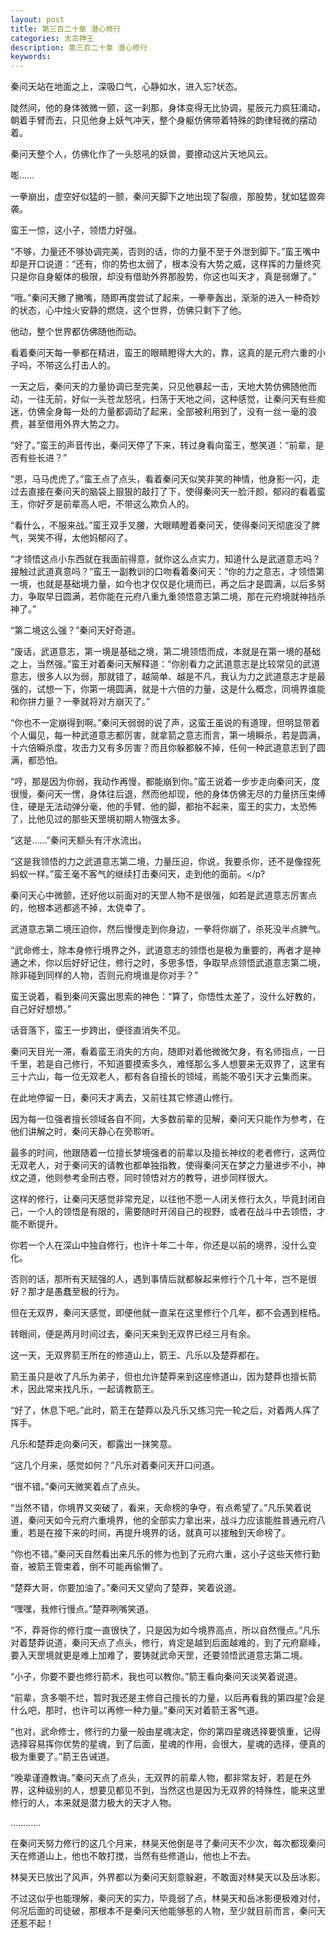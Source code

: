 ```yaml
---
layout: post
title: 第三百二十章 潜心修行
categories: 太古神王
description: 第三百二十章 潜心修行
keywords:
---
```


秦问天站在地面之上，深吸口气，心静如水，进入忘?状态。

陡然间，他的身体微微一颤，这一刹那，身体变得无比协调，星辰元力疯狂涌动，朝着手臂而去，只见他身上妖气冲天，整个身躯仿佛带着特殊的韵律轻微的摆动着。

秦问天整个人，仿佛化作了一头怒吼的妖兽，要撩动这片天地风云。

嘭……

一拳崩出，虚空好似猛的一颤，秦问天脚下之地出现了裂痕，那股势，犹如猛兽奔袭。

蛮王一惊，这小子，领悟力好强。

“不够，力量还不够协调完美，否则的话，你的力量不至于外泄到脚下。”蛮王嘴中却是开口说道：“还有，你的势也太弱了，根本没有大势之威，这样挥的力量终究只是你自身躯体的极限，却没有借助外界那股势，你这也叫天才，真是弱爆了。”

“哦。”秦问天撇了撇嘴，随即再度尝试了起来，一拳拳轰出，渐渐的进入一种奇妙的状态，心中烛火安静的燃烧，这个世界，仿佛只剩下了他。

他动，整个世界都仿佛随他而动。

看着秦问天每一拳都在精进，蛮王的眼睛瞪得大大的，靠，这真的是元府六重的小子吗，不带这么打击人的。

一天之后，秦问天的力量协调已至完美，只见他暴起一击，天地大势仿佛随他而动，一往无前，好似一头苍龙怒吼，扫荡于天地之间，这种感觉，让秦问天有些痴迷，仿佛全身每一处的力量都调动了起来，全部被利用到了，没有一丝一毫的浪费，甚至借用外界大势之力。

“好了。”蛮王的声音传出，秦问天停了下来，转过身看向蛮王，憨笑道：“前辈，是否有些长进？”

“恩，马马虎虎了。”蛮王点了点头，看着秦问天似笑非笑的神情，他身影一闪，走过去直接在秦问天的脑袋上狠狠的敲打了下，使得秦问天一脸汗颜，郁闷的看着蛮王，你好歹是前辈高人吧，不带这么欺负人的。

“看什么，不服来战。”蛮王双手叉腰，大眼睛瞪着秦问天，使得秦问天彻底没了脾气，哭笑不得，太他妈郁闷了。

“才领悟这点小东西就在我面前得意，就你这么点实力，知道什么是武道意志吗？接触过武道真意吗？”蛮王一副教训的口吻看着秦问天：“你的力之意志，才领悟第一境，也就是基础境力量，如今也才仅仅是化境而已，再之后才是圆满，以后多努力，争取早日圆满，若你能在元府八重九重领悟意志第二境，那在元府境就神挡杀神了。”

“第二境这么强？”秦问天好奇道。

“废话，武道意志，第一境是基础之境，第二境领悟而成，本就是在第一境的基础之上，当然强。”蛮王对着秦问天解释道：“你别看力之武道意志是比较常见的武道意志，很多人以为弱，那就错了，越简单、越是不凡，我认为力之武道意志才是最强的，试想一下，你第一境圆满，就是十六倍的力量，这是什么概念，同境界谁能和你拼力量？一拳就将对方崩灭了。”

“你也不一定崩得到啊。”秦问天弱弱的说了声，这蛮王虽说的有道理，但明显带着个人偏见，每一种武道意志都厉害，就拿箭之意志而言，第一境瞬杀，若是圆满，十六倍瞬杀度，攻击力又有多厉害？而且你躲都躲不掉，任何一种武道意志到了圆满，都恐怕。

“哼，那是因为你弱，我动作再慢，都能崩到你。”蛮王说着一步步走向秦问天，度很慢，秦问天一愣，身体往后退，然而他却现，他的身体仿佛无尽的力量挤压束缚住，硬是无法动弹分毫，他的手臂、他的脚，都抬不起来，蛮王的实力，太恐怖了，比他见过的那些天罡境初期人物强太多。

“这是……”秦问天额头有汗水流出。

“这是我领悟的力之武道意志第二境，力量压迫，你说，我要杀你，还不是像捏死蚂蚁一样。”蛮王毫不客气的继续打击秦问天，走到他的面前。</p?

秦问天心中微颤，还好他以前面对的天罡人物不是很强，如若是武道意志厉害点的，他根本逃都逃不掉，太侥幸了。

武道意志第二境压迫你，然后慢慢走到你身边，一拳将你崩了，杀死没半点脾气。

“武命修士，除本身修行境界之外，武道意志的领悟也是极为重要的，再者才是神通之术，你以后好好记住，修行之时，多思多悟，争取早点领悟武道意志第二境，除非碰到同样的人物，否则元府境谁是你对手？”

蛮王说着，看到秦问天露出思索的神色：“算了，你悟性太差了，没什么好教的，自己好好想想。”

话音落下，蛮王一步跨出，便径直消失不见。

秦问天目光一滞，看着蛮王消失的方向，随即对着他微微欠身，有名师指点，一日千里，若是自己修行，不知道要摸索多久，难怪那么多人想要来无双界了，这里有三十六山，每一位无双老人，都有各自擅长的领域，焉能不吸引天才云集而来。

在此地停留一日，秦问天才离去，又前往其它修道山修行。

因为每一位强者擅长领域各自不同，大多数前辈的见解，秦问天只能作为参考，在他们讲解之时，秦问天静心在旁聆听。

最多的时间，他跟随着一位擅长梦境强者的前辈以及擅长神纹的老者修行，这两位无双老人，对于秦问天的请教也都单独指教，使得秦问天在梦之力量进步不小，神纹之道，他则参考金刑古卷，同时领悟对方的教导，进步同样很大。

这样的修行，让秦问天感觉非常充足，以往他不愿一人闭关修行太久，毕竟封闭自己，一个人的领悟是有限的，需要随时开阔自己的视野，或者在战斗中去领悟，才能不断提升。

你若一个人在深山中独自修行，也许十年二十年，你还是以前的境界，没什么变化。

否则的话，那所有天赋强的人，遇到事情后就都躲起来修行个几十年，岂不是很好？那才是愚蠢至极的行为。

但在无双界，秦问天感觉，即便他就一直呆在这里修行个几年，都不会遇到桎梏。

转眼间，便是两月时间过去，秦问天来到无双界已经三月有余。

这一天，无双界箭王所在的修道山上，箭王、凡乐以及楚莽都在。

箭王虽只是收了凡乐为弟子，但也允许楚莽来到这座修道山，因为楚莽也擅长箭术，因此常来找凡乐，一起请教箭王。

“好了，休息下吧。”此时，箭王在楚莽以及凡乐又练习完一轮之后，对着两人挥了挥手。

凡乐和楚莽走向秦问天，都露出一抹笑意。

“这几个月来，感觉如何？”凡乐对着秦问天开口问道。

“很不错。”秦问天微笑着点了点头。

“当然不错，你境界又突破了，看来，天命榜的争夺，有点希望了。”凡乐笑着说道，秦问天如今元府六重境界，他的全部实力拿出来，战斗力应该能胜普通元府八重，若是在接下来的时间，再提升境界的话，就真可以接触到天命榜了。

“你也不错。”秦问天自然看出来凡乐的修为也到了元府六重，这小子这些天修行勤奋，被箭王管束着，倒不可能再偷懒了。

“楚莽大哥，你要加油了。”秦问天又望向了楚莽，笑着说道。

“嘿嘿，我修行慢点。”楚莽咧嘴笑道。

“不，莽哥你的修行度一直很快了，只是因为如今境界高点，所以自然慢点。”凡乐对着楚莽说道，秦问天点了点头，修行，肯定是越到后面越难的，到了元府巅峰，要入天罡境就更是难上加难了，要铸就武命天罡，还要领悟武道意志第二境。

“小子，你要不要也修行箭术，我也可以教你。”箭王看向秦问天淡笑着说道。

“前辈，贪多嚼不烂，暂时我还是主修自己擅长的力量，以后再看我的第四星?会是什么吧，那时，也许可以再修一种力量。”秦问天对着箭王客气道。

“也对，武命修士，修行的力量一般由星魂决定，你的第四星魂选择要慎重，记得选择容易挥你优势的星魂，到了后面，星魂的作用，会很大，星魂的选择，便真的极为重要了。”箭王告诫道。

“晚辈谨遵教诲。”秦问天点了点头，无双界的前辈人物，都非常友好，若是在外界，这种级别的人，想要见都见不到，当然这也是因为无双界的特殊性，能来这里修行的人，本来就是潜力极大的天才人物。

…………

在秦问天努力修行的这几个月来，林昊天他倒是寻了秦问天不少次，每次都现秦问天在修道山上，他也不敢打搅，当然有些修道山，他也上不去。

林昊天已放出了风声，外界都以为秦问天刻意躲避，不敢面对林昊天以及岳冰影。

不过这似乎也能理解，秦问天的实力，毕竟弱了点，林昊天和岳冰影便极难对付，何况后面的司徒破，那根本不是秦问天他能够惹的人物，至少就目前而言，秦问天还惹不起！
